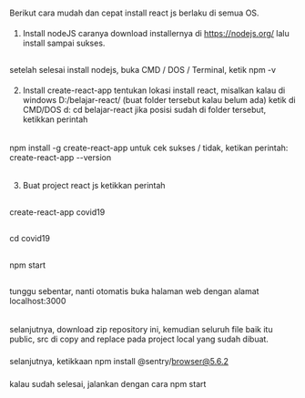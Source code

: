 ####
Berikut cara mudah dan cepat install react js berlaku di semua OS.
####
1. Install nodeJS
caranya download installernya di https://nodejs.org/
lalu install sampai sukses.
##
setelah selesai install nodejs, buka CMD / DOS / Terminal, ketik
npm -v
####
2. Install create-react-app
tentukan lokasi install react, misalkan kalau di windows D:/belajar-react/ (buat folder tersebut kalau belum ada)
ketik di CMD/DOS
d:
cd belajar-react
jika posisi sudah di folder tersebut, ketikkan perintah
######
npm install -g create-react-app
untuk cek sukses / tidak, ketikan perintah:
create-react-app --version
######
3. Buat project react js
ketikkan perintah
##
create-react-app covid19
##
cd covid19
##
npm start
##
tunggu sebentar, nanti otomatis buka halaman web dengan alamat localhost:3000
##

######
selanjutnya, download zip repository ini, kemudian seluruh file baik itu public, src di copy and replace pada project local yang sudah dibuat.
###
selanjutnya, ketikkaan npm install @sentry/browser@5.6.2
###
kalau sudah selesai, jalankan dengan cara npm start
